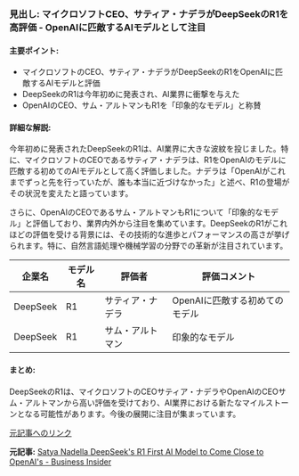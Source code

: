 ### 見出し: マイクロソフトCEO、サティア・ナデラがDeepSeekのR1を高評価 - OpenAIに匹敵するAIモデルとして注目

#### 主要ポイント:
- マイクロソフトのCEO、サティア・ナデラがDeepSeekのR1をOpenAIに匹敵するAIモデルと評価
- DeepSeekのR1は今年初めに発表され、AI業界に衝撃を与えた
- OpenAIのCEO、サム・アルトマンもR1を「印象的なモデル」と称賛

#### 詳細な解説:
今年初めに発表されたDeepSeekのR1は、AI業界に大きな波紋を投じました。特に、マイクロソフトのCEOであるサティア・ナデラは、R1をOpenAIのモデルに匹敵する初めてのAIモデルとして高く評価しました。ナデラは「OpenAIがこれまでずっと先を行っていたが、誰も本当に近づけなかった」と述べ、R1の登場がその状況を変えたと語っています。

さらに、OpenAIのCEOであるサム・アルトマンもR1について「印象的なモデル」と評価しており、業界内外から注目を集めています。DeepSeekのR1がこれほどの評価を受ける背景には、その技術的な進歩とパフォーマンスの高さが挙げられます。特に、自然言語処理や機械学習の分野での革新が注目されています。

| 企業名 | モデル名 | 評価者 | 評価コメント |
| --- | --- | --- | --- |
| DeepSeek | R1 | サティア・ナデラ | OpenAIに匹敵する初めてのモデル |
| DeepSeek | R1 | サム・アルトマン | 印象的なモデル |

#### まとめ:
DeepSeekのR1は、マイクロソフトのCEOサティア・ナデラやOpenAIのCEOサム・アルトマンから高い評価を受けており、AI業界における新たなマイルストーンとなる可能性があります。今後の展開に注目が集まっています。

[元記事へのリンク](https://www.businessinsider.com/satya-nadella-deepseek-r1-first-ai-model-close-openai-2025-5)

**元記事:** [Satya Nadella DeepSeek's R1 First AI Model to Come Close to OpenAI's - Business Insider](https://www.businessinsider.com/satya-nadella-deepseek-r1-first-ai-model-come-close-openai-2025-5)